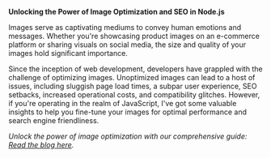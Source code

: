 **Unlocking the Power of Image Optimization and SEO in Node.js**

Images serve as captivating mediums to convey human emotions and messages. Whether you're showcasing product images on an e-commerce platform or sharing visuals on social media, the size and quality of your images hold significant importance.

Since the inception of web development, developers have grappled with the challenge of optimizing images. Unoptimized images can lead to a host of issues, including sluggish page load times, a subpar user experience, SEO setbacks, increased operational costs, and compatibility glitches. However, if you're operating in the realm of JavaScript, I've got some valuable insights to help you fine-tune your images for optimal performance and search engine friendliness.

_Unlock the power of image optimization with our comprehensive guide: [Read the blog here](https://mhnahib.hashnode.dev/unlocking-the-power-of-image-optimization-and-seo-in-nodejs)._
